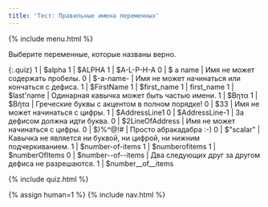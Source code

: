 ```yaml
---
title: 'Тест: Правильные имена переменных'
---
```


{% include menu.html %}

Выберите переменные, которые названы верно.

{:.quiz}
1 | $alpha
1 | $ALPHA
1 | $A-L-P-H-A
0 | $ a name | Имя не может содержать пробелы.
0 | $-a-name- | Имя не может начинаться или кончаться с дефиса.
1 | $FirstName
1 | $first_name
1 | first_name
1 | $last'name | Одинарная кавычка может быть частью имени.
1 | $Βητα
1 | $Βήτα | Греческие буквы с акцентом в полном порядке!
0 | $33 | Имя не может начинаться с цифры.
1 | $AddressLine1
0 | $AddressLine-1 | За дефисом должна идти буква.
0 | $2LineOfAddress | Имя не может начинаться с цифры.
0 | $)%^@!# | Просто абракадабра :-)
0 | $"scalar" | Кавычка не является ни буквой, ни цифрой, ни нижним подчеркиванием.
1 | $number-of-items
1 | $numberofitems
1 | $numberOfItems
0 | $number<span>-</span>-of<span>-</span>-items | Два следующих друг за другом дефиса не разрешаются.
1 | $number__of__items

{% include quiz.html %}

{% assign human=1 %}
{% include nav.html %}
